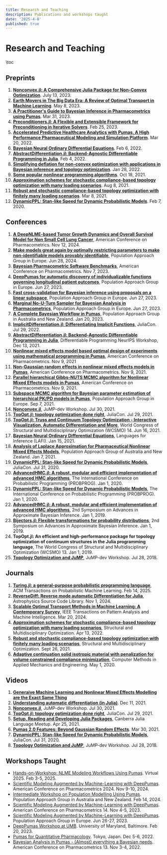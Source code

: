 ```yaml
---
title: Research and Teaching
description: Publications and workshops taught
date: '2025-4-8'
published: true
---
```


# Research and Teaching

\toc

## Preprints

1. [**Nonconvex.jl: A Comprehensive Julia Package for Non-Convex Optimization**](https://www.researchgate.net/publication/372336223_Nonconvexjl_A_Comprehensive_Julia_Package_for_Non-Convex_Optimization). July 13, 2023.
1. [**Earth Movers in The Big Data Era: A Review of Optimal Transport in Machine Learning**](https://arxiv.org/abs/2305.05080). May 8, 2023.
1. [**A Practitioner's Guide to Bayesian Inference in Pharmacometrics using Pumas**](https://arxiv.org/abs/2304.04752). Mar 31, 2023.
1. [**Preconditioners.jl: A Flexible and Extensible Framework for Preconditioning in Iterative Solvers**](https://www.researchgate.net/publication/368781255_Preconditionersjl_A_Flexible_and_Extensible_Framework_for_Preconditioning_in_Iterative_Solvers). Feb 25, 2023.
1. [**Accelerated Predictive Healthcare Analytics with Pumas, A High Performance Pharmaceutical Modeling and Simulation Platform**](https://www.biorxiv.org/content/10.1101/2020.11.28.402297v2.abstract). Mar 20, 2022.
1. [**Bayesian Neural Ordinary Differential Equations**](https://arxiv.org/abs/2012.07244). Feb 6, 2022.
1. [**AbstractDifferentiation.jl: Backend-Agnostic Differentiable Programming in Julia**](https://arxiv.org/abs/2109.12449). Feb 4, 2022.
1. [**Simplifying deflation for non-convex optimization with applications in Bayesian inference and topology optimization**](https://arxiv.org/abs/2201.11926). Jan 28, 2022.
1. [**Some popular nonlinear programming algorithms**](https://www.researchgate.net/publication/355362612_Some_popular_nonlinear_programming_algorithms). Oct 18, 2021.
1. [**Approximation schemes for stochastic compliance-based topology optimization with many loading scenarios**](https://arxiv.org/abs/2108.03654). Aug 8, 2021.
1. [**Robust and stochastic compliance-based topology optimization with finitely many loading scenarios**](https://arxiv.org/abs/2103.04594). Mar 8, 2021.
1. [**DynamicPPL: Stan-like Speed for Dynamic Probabilistic Models**](https://arxiv.org/abs/2002.02702). Feb 7, 2020.

## Conferences

1. [**A DeepNLME-based Tumor Growth Dynamics and Overall Survival Model for Non Small Cell Lung Cancer**](https://pai-marketing-materials.s3.us-east-2.amazonaws.com/2024/Poster/A+DeepNLME-based+Tumor+Growth+Dynamics+and+Overall+Survival+Model+for+Non+Small+Cell+Lung+Cancer.pdf), American Conference on Pharmacometrics. Nov 12, 2024.
1. [**Make models great again by optimally restricting parameters to make non-identifiable models provably identifiable**](https://www.page-meeting.org/default.asp?abstract=11072), Population Approach Group in Europe. Jun 28, 2024.
1. [**Bayesian Pharmacometric Software Benchmarks**](https://github.com/PumasAI-Labs/Bayesian-Benchmarks), American Conference on Pharmacometrics. Nov 7, 2023.
1. [**DeepPumas for automatic discovery of individualizable functions governing longitudinal patient outcomes**](https://www.page-meeting.org/default.asp?abstract=10522), Population Approach Group in Europe. Jun 27, 2023.
1. [**Fast cross-validation for Bayesian inference using proposals on a linear subspace**](https://www.page-meeting.org/default.asp?abstract=10636), Population Approach Group in Europe. Jun 27, 2023.
1. [**Marginal No-U-Turn Sampler for Bayesian Analysis in Pharmacometrics**](https://www.page-meeting.org/default.asp?abstract=10637), Population Approach Group in Europe. Jun 27, 2023.
1. [**A Complete Bayesian Workflow in Pumas**](https://www.paganz.org/abstracts/a-complete-bayesian-workflow-in-pumas/), Population Approach Group in Australia and New Zealand. Jan 20, 2023.
1. [**ImplicitDifferentiation.jl: Differentiating Implicit Functions**](https://www.youtube.com/watch?v=TkVDcujVNJ4&t=1s), JuliaCon. Jul 29, 2022.
1. [**AbstractDifferentiation.jl: Backend-Agnostic Differentiable Programming in Julia**](https://neurips.cc/virtual/2021/35276), Differentiable Programming NeurIPS Workshop, Dec 13, 2021.
1. [**Nonlinear mixed effects model based optimal design of experiments using mathematical programming in Pumas**](https://www.go-acop.org/default.asp?abstract=247), American Conference on Pharmacometrics. Nov 9, 2021
1. [**Non-Gaussian random effects in nonlinear mixed effects models in Pumas**](https://www.go-acop.org/default.asp?abstract=246), American Conference on Pharmacometrics. Nov 9, 2021.
1. [**Parallel hierarchical Gibbs-NUTS MCMC algorithm for Nonlinear Mixed Effects models in Pumas**](https://www.go-acop.org/default.asp?abstract=248), American Conference on Pharmacometrics. Nov 9, 2021.
1. [**Subspace MCMC algorithm for Bayesian parameter estimation of hierarchical PK/PD models in Pumas**](https://www.page-meeting.org/pdf_assets/5437-PAGE6.pdf), Population Approach Group in Europe. Sep 7, 2021.
1. [**Nonconvex.jl**](https://www.youtube.com/watch?v=eQ9qpsO5OBM), JuMP-dev Workshop. Jul 30, 2021.
1. [**TopOpt.jl: topology optimization done right**](https://www.youtube.com/watch?v=sBqdkxPXluU), JuliaCon. Jul 29, 2021.
1. [**TopOpt.jl: Truss and Continuum Topology Optimization - Interactive Visualization, Automatic Differentiation and More**](https://web.mit.edu/yijiangh/www/papers/topopt_jl_WCSMO2021.pdf), World Congress of Structural and Multidisciplinary Optimization (WCSMO) 14. Jun 16, 2021.
1. [**Bayesian Neural Ordinary Differential Equations**](https://popl21.sigplan.org/details/lafi-2021-papers/7/Bayesian-Neural-Ordinary-Differential-Equations), Languages for Inference (LAFI). Jan 15, 2021.
1. [**Analysis of Laplace Approximation for Pharmaceutical Nonlinear Mixed Effects Models**](https://www.paganz.org/abstracts/analysis-of-laplace-approximation-for-pharmaceutical-nonlinear-mixed-effects-models/), Population Approach Group of Australia and New Zealand. Jan 7, 2021.
1. [**DynamicPPL: Stan-like Speed for Dynamic Probabilistic Models**](https://www.youtube.com/watch?v=aD_VEjDtOX0), JuliaCon. Jul 31, 2020.
1. [**AdvancedHMC.jl: A robust, modular and efficient implementation of advanced HMC algorithms**](https://probprog.cc/2020/assets/posters/fri/46.pdf), The International Conference on Probabilistic Programming (PROBPROG). Jan 1, 2020.
1. [**DynamicPPL: Stan-like Speed for Dynamic Probabilistic Models**](https://probprog.cc/2020/assets/posters/fri/30.pdf), The International Conference on Probabilistic Programming (PROBPROG). Jan 1, 2020.
1. [**AdvancedHMC.jl: A robust, modular and efficient implementation of advanced HMC algorithms**](https://proceedings.mlr.press/v118/xu20a.html?ref=https://githubhelp.com), 2nd Symposium on Advances in Approximate Bayesian Inference. Jan 1, 2019.
1. [**Bijectors.jl: Flexible transformations for probability distributions**](https://proceedings.mlr.press/v118/fjelde20a), 2nd Symposium on Advances in Approximate Bayesian Inference. Jan 1, 2019.
1. **TopOpt.jl: An efficient and high-performance package for topology optimization of continuum structures in the Julia programming language**, The World Congress of Structural and Multidisciplinary Optimization (WCSMO) 13. Jan 1, 2019.
1. [**Topology Optimization and JuMP**](https://www.youtube.com/watch?v=zNZ_bw1ti00), JuMP-dev Workshop. Jul 28, 2018.

## Journals

1. [**Turing.jl: a general-purpose probabilistic programming language**](https://dl.acm.org/doi/abs/10.1145/3711897), ACM Transactions on Probabilistic Machine Learning. Feb 14, 2025.
1. [**ReverseDiff: Reverse mode automatic Differentiation for Julia**](https://ui.adsabs.harvard.edu/abs/2024ascl.soft11010R/abstract), Astrophysics Source Code Library. Nov 1, 2024.
1. [**Scalable Optimal Transport Methods in Machine Learning: A Contemporary Survey**](https://ieeexplore.ieee.org/abstract/document/10476763), IEEE Transactions on Pattern Analysis and Machine Intelligence. Mar 20, 2024.
1. [**Approximation schemes for stochastic compliance-based topology optimization with many loading scenarios**](https://link.springer.com/article/10.1007/s00158-022-03221-0), Structural and Multidisciplinary Optimization. Apr 13, 2022.
1. [**Robust and stochastic compliance-based topology optimization with finitely many loading scenarios**](https://link.springer.com/article/10.1007/s00158-021-03022-x), Structural and Multidisciplinary Optimization. Sept 26, 2021.
1. [**Adaptive continuation solid isotropic material with penalization for volume constrained compliance minimization**](https://www.sciencedirect.com/science/article/pii/S0045782520300621), Computer Methods in Applied Mechanics and Engineering. May 1, 2020.

## Videos

1. [**Generaive Machine Learning and Nonlinear Mixed Effects Modelling are the Exact Same Thing**](https://youtu.be/HlExhuvaAVQ?si=LG2Vqu4BK5ooPqCg)
1. [**Understanding automatic differentiation (in Julia)**](https://www.youtube.com/watch?v=UqymrMG-Qi4&t=1862s). Dec 11, 2021.
1. [**Nonconvex.jl**](https://www.youtube.com/watch?v=eQ9qpsO5OBM), JuMP-dev Workshop. Jul 30, 2021.
1. [**TopOpt.jl: topology optimization done right**](https://www.youtube.com/watch?v=sBqdkxPXluU), JuliaCon. Jul 29, 2021.
1. [**Setup, Reading and Developing Julia Packages**](https://www.youtube.com/watch?v=HbR4oCjMCM8), Canberra Julia Language Meetup. Apr 25, 2021.
1. [**Pumas 2.0 Features: Beyond Gaussian Random Effects**](https://www.youtube.com/watch?v=rSlT6KUwTK4). Mar 30, 2021.
1. [**DynamicPPL: Stan-like Speed for Dynamic Probabilistic Models**](https://www.youtube.com/watch?v=aD_VEjDtOX0), JuliaCon. Jul 31, 2020.
1. [**Topology Optimization and JuMP**](https://www.youtube.com/watch?v=zNZ_bw1ti00), JuMP-dev Workshop. Jul 28, 2018.

## Workshops Taught

- [Hands-on-Workshop: NLME Modeling Workflows Using Pumas](https://github.com/PumasAI-Labs/Pumas_Berlin_Virtual_Workshop_2025). Virtual 2025. Feb 3-5, 2025.
- [Scientific Modeling Augmented by Machine-Learning with DeepPumas](https://github.com/PumasAI-Labs/DeepPumas_workshop_2024_ACoP). American Conference on Pharmacometrics 2024. Nov 9-10, 2024.
- [Intermediate Workshop on Population Modelling Using Pumas](https://github.com/PumasAI-Labs/PAGANZ_2024_NLME_Workshop). Population Approach Group in Australia and New Zealand. Feb 14, 2024.
- [Scientific Modeling Augmented by Machine-Learning with DeepPumas](https://github.com/PumasAI-Labs/DeepPumas_workshop_2023_ACOP). American Conference on Pharmacometrics 14. Nov 4-5, 2023.
- [Scientific Modeling Augmented by Machine-Learning with DeepPumas](https://github.com/PumasAI-Labs/DeepPumas_workshop_2023_PAGE). Population Approach Group in Europe. Jun 26-27, 2023.
- [DeepPumas Workshop at UMB](https://github.com/PumasAI-Labs/DeepPumas_workshop_2023_UMB). University of Maryland, Baltimore. Feb 20, 2023.
- [Pumas for Quantitative Pharmacology](https://github.com/PumasAI/Pumas_Workshop_Tokyo_2022). Tokyo, Japan. Dec 5-6, 2022.
- [Bayesian Analysis in Pumas - (Almost) everything a Bayesian needs](https://github.com/PumasAI/Bayesian-Workshop). American Conference on Pharmacometrics 13. Nov 3-4, 2022.

